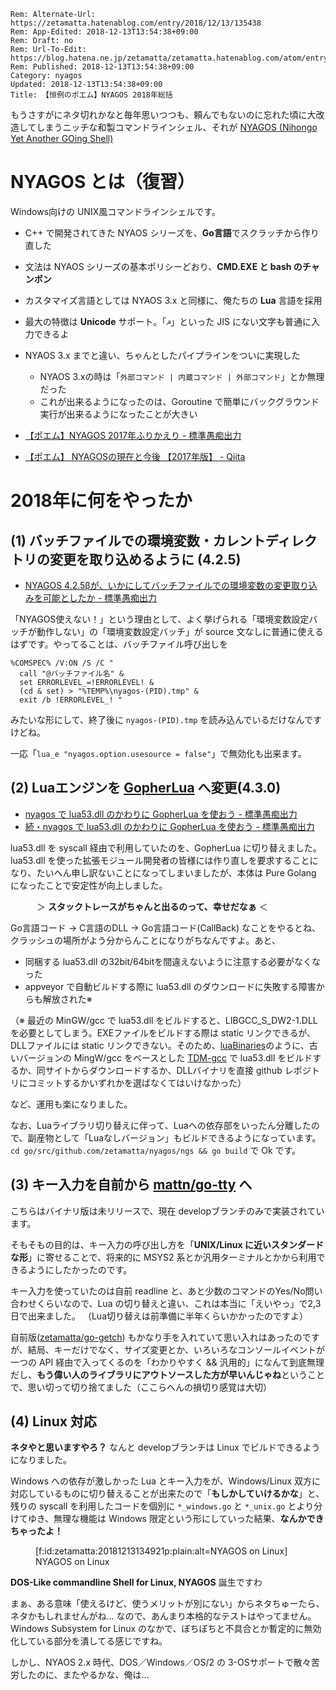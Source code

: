 ```header
Rem: Alternate-Url: https://zetamatta.hatenablog.com/entry/2018/12/13/135438
Rem: App-Edited: 2018-12-13T13:54:38+09:00
Rem: Draft: no
Rem: Url-To-Edit: https://blog.hatena.ne.jp/zetamatta/zetamatta.hatenablog.com/atom/entry/10257846132684311236
Rem: Published: 2018-12-13T13:54:38+09:00
Category: nyagos
Updated: 2018-12-13T13:54:38+09:00
Title: 【恒例のポエム】NYAGOS 2018年総括
```
もうさすがにネタ切れかなと毎年思いつつも、頼んでもないのに忘れた頃に大改造してしまうニッチな和製コマンドラインシェル、それが [NYAGOS (Nihongo Yet Another GOing Shell)](https://github.com/zetamatta/nyagos)

NYAGOS とは（復習）
===========

Windows向けの UNIX風コマンドラインシェルです。

* C++ で開発されてきた NYAOS シリーズを、**Go言語**でスクラッチから作り直した
* 文法は NYAOS シリーズの基本ポリシーどおり、**CMD.EXE と bash のチャンポン**
* カスタマイズ言語としては NYAOS 3.x と同様に、俺たちの **Lua** 言語を採用
* 最大の特徴は **Unicode** サポート。「`☭`」といった JIS にない文字も普通に入力できるよ
* NYAOS 3.x までと違い、ちゃんとしたパイプラインをついに実現した
     * NYAOS 3.xの時は「`外部コマンド | 内蔵コマンド | 外部コマンド`」とか無理だった
     * これが出来るようになったのは、Goroutine で簡単にバックグラウンド実行が出来るようになったことが大きい

* [【ポエム】NYAGOS 2017年ふりかえり - 標準愚痴出力](http://zetamatta.hatenablog.com/entry/2018/01/05/001237)
* [【ポエム】 NYAGOSの現在と今後 【2017年版】 - Qiita](https://qiita.com/zetamatta/items/3e83c7bfdfbe7fcc92b5)

2018年に何をやったか
==================

(1) バッチファイルでの環境変数・カレントディレクトリの変更を取り込めるように (4.2.5)
----------------------------------------------------------------------

* [NYAGOS 4.2.5βが、いかにしてバッチファイルでの環境変数の変更取り込みを可能としたか - 標準愚痴出力](http://zetamatta.hatenablog.com/entry/2018/03/26/235215)

「NYAGOS使えない！」という理由として、よく挙げられる「環境変数設定バッチが動作しない」の「環境変数設定バッチ」が source 文なしに普通に使えるはずです。やってることは、バッチファイル呼び出しを

```
%COMSPEC% /V:ON /S /C "
  call "@バッチファイル名" & 
  set ERRORLEVEL_=!ERRORLEVEL! &
  (cd & set) > "%TEMP%\nyagos-(PID).tmp" &
  exit /b !ERRORLEVEL_! "
```

みたいな形にして、終了後に `nyagos-(PID).tmp` を読み込んでいるだけなんですけどね。

一応「`lua_e "nyagos.option.usesource = false"`」で無効化も出来ます。

(2) Luaエンジンを [GopherLua](https://github.com/yuin/gopher-lua) へ変更(4.3.0)
--------------------------------

* [nyagos で lua53.dll のかわりに GopherLua を使おう - 標準愚痴出力](http://zetamatta.hatenablog.com/entry/2018/05/03/150906)
* [続・nyagos で lua53.dll のかわりに GopherLua を使おう - 標準愚痴出力](http://zetamatta.hatenablog.com/entry/2018/05/03/151105)

lua53.dll を syscall 経由で利用していたのを、GopherLua に切り替えました。lua53.dll を使った拡張モジュール開発者の皆様には作り直しを要求することになり、たいへん申し訳ないことになってしまいましたが、本体は Pure Golang になったことで安定性が向上しました。

　　　＞ **スタックトレースがちゃんと出るのって、幸せだなぁ** ＜

Go言語コード → C言語のDLL → Go言語コード(CallBack) なことをやるとね、クラッシュの場所がよう分からんことになりがちなんですよ。あと、

* 同梱する lua53.dll の32bit/64bitを間違えないように注意する必要がなくなった  
* appveyor で自動ビルドする際に lua53.dll のダウンロードに失敗する障害からも解放された※

 （※ 最近の MinGW/gcc で lua53.dll をビルドすると、LIBGCC_S_DW2-1.DLL を必要としてしまう。EXEファイルをビルドする際は static リンクできるが、DLLファイルには static リンクできない。そのため、[luaBinaries](http://luabinaries.sourceforge.net/index.html)のように、古いバージョンの MingW/gcc をベースとした [TDM-gcc](http://tdm-gcc.tdragon.net/) で lua53.dll をビルドするか、同サイトからダウンロードするか、DLLバイナリを直接 github レポジトリにコミットするかいずれかを選ばなくてはいけなかった）

など、運用も楽になりました。

なお、Luaライブラリ切り替えに伴って、Luaへの依存部をいったん分離したので、副産物として「Luaなしバージョン」もビルドできるようになっています。`cd go/src/github.com/zetamatta/nyagos/ngs && go build` で Ok です。

(3) キー入力を自前から [mattn/go-tty](https://github.com/mattn/go-tty) へ
----------------------------------

こちらはバイナリ版は未リリースで、現在 developブランチのみで実装されています。

そもそもの目的は、キー入力の呼び出し方を「**UNIX/Linux に近いスタンダードな形**」に寄せることで、将来的に MSYS2 系とか汎用ターミナルとかから利用できるようにしたかったのです。

キー入力を使っていたのは自前 readline と、あと少数のコマンドのYes/No問い合わせくらいなので、Lua の切り替えと違い、これは本当に「えいやっ」で2,3日で出来ました。
（Lua切り替えは前準備に半年くらいかかったのですよ）

自前版([zetamatta/go-getch](https://github.com/zetamatta/go-getch)) もかなり手を入れていて思い入れはあったのですが、結局、キーだけでなく、サイズ変更とか、いろいろなコンソールイベントが一つの API 経由で入ってくるのを「わかりやすく && 汎用的」になんて到底無理だし、**もう偉い人のライブラリにアウトソースした方が早いんじゃね**ということで、思い切って切り捨てました（ここらへんの損切り感覚は大切）


(4) Linux 対応
--------------

**ネタやと思いますやろ？** なんと developブランチは Linux でビルドできるようになりました。

Windows への依存が激しかった Lua とキー入力をが、Windows/Linux 双方に対応しているものに切り替えることが出来たので「**もしかしていけるかな**」と、残りの syscall を利用したコードを個別に `*_windows.go` と `*_unix.go` とより分けてゆき、無理な機能は Windows 限定という形にしていった結果、**なんかできちゃったよ！** 
<figure class="figure-image figure-image-fotolife" title="NYAGOS on Linux">[f:id:zetamatta:20181213134921p:plain:alt=NYAGOS on Linux]<figcaption>NYAGOS on Linux</figcaption></figure>


**DOS-Like commandline Shell for Linux, NYAGOS** 誕生ですわ

まぁ、ある意味「使えるけど、使うメリットが別にない」からネタちゅーたら、ネタかもしれませんがね… なので、あんまり本格的なテストはやってません。Windows Subsystem for Linux のなかで、ぼちぼちと不具合とか暫定的に無効化している部分を潰してる感じですね。

しかし、NYAOS 2.x 時代、DOS／Windows／OS/2 の 3-OSサポートで散々苦労したのに、またやるかな、俺は…
